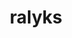 ---
pid: fs278
title: ralyks
location_transcription: 
coordinates: "[-75.150030265779, 39.955543433491]"
zipcode: 
gen_neighborhood: 
neighborhood: 
outside_phl: 
age: '2'
age_range: "<6"
instagram: 
image_file_name: fs_278.jpg
proposal_transcription: 
topic: Unknown
topic_summary: '0'
type: Other No Form
keywords_other: 
credit: Jolei lyks
image_labels: 
twitter: 
facebook: 
permalink: "/monuments/fs278/"
layout: item-page
---